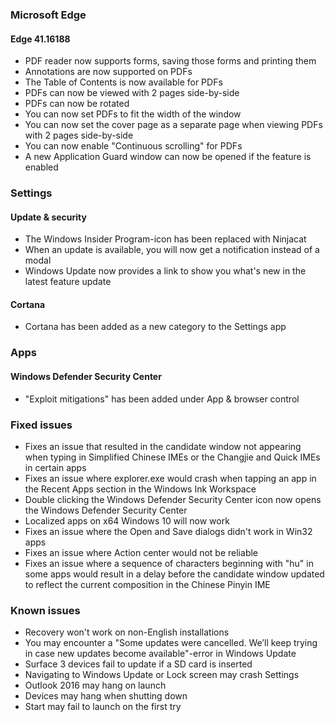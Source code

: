 ### Microsoft Edge
#### Edge 41.16188
- PDF reader now supports forms, saving those forms and printing them
- Annotations are now supported on PDFs
- The Table of Contents is now available for PDFs
- PDFs can now be viewed with 2 pages side-by-side
- PDFs can now be rotated
- You can now set PDFs to fit the width of the window
- You can now set the cover page as a separate page when viewing PDFs with 2 pages side-by-side
- You can now enable "Continuous scrolling" for PDFs
- A new Application Guard window can now be opened if the feature is enabled

### Settings
#### Update & security
- The Windows Insider Program-icon has been replaced with Ninjacat
- When an update is available, you will now get a notification instead of a modal
- Windows Update now provides a link to show you what's new in the latest feature update

#### Cortana
- Cortana has been added as a new category to the Settings app

### Apps
#### Windows Defender Security Center
- "Exploit mitigations" has been added under App & browser control

### Fixed issues
- Fixes an issue that resulted in the candidate window not appearing when typing in Simplified Chinese IMEs or the Changjie and Quick IMEs in certain apps
- Fixes an issue where explorer.exe would crash when tapping an app in the Recent Apps section in the Windows Ink Workspace
- Double clicking the Windows Defender Security Center icon now opens the Windows Defender Security Center
- Localized apps on x64 Windows 10 will now work
- Fixes an issue where the Open and Save dialogs didn't work in Win32 apps
- Fixes an issue where Action center would not be reliable
- Fixes an issue where a sequence of characters beginning with "hu" in some apps would result in a delay before the candidate window updated to reflect the current composition in the Chinese Pinyin IME

### Known issues
- Recovery won't work on non-English installations
- You may encounter a "Some updates were cancelled. We’ll keep trying in case new updates become available"-error in Windows Update
- Surface 3 devices fail to update if a SD card is inserted
- Navigating to Windows Update or Lock screen may crash Settings
- Outlook 2016 may hang on launch
- Devices may hang when shutting down
- Start may fail to launch on the first try

